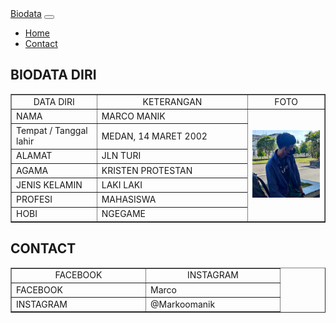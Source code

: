 <!DOCTYPE html>
<html>
<head>
	<meta charset="utf-8">
	<meta name="viewport" content="width=device-width, initial-scale=1">
	<title>Biodata Diri</title>
	<link rel="stylesheet" type="text/css" href="style.css">
	 <link href="https://cdn.jsdelivr.net/npm/bootstrap@5.2.1/dist/css/bootstrap.min.css" rel="stylesheet" integrity="sha384-iYQeCzEYFbKjA/T2uDLTpkwGzCiq6soy8tYaI1GyVh/UjpbCx/TYkiZhlZB6+fzT" crossorigin="anonymous">
</head>

<!--Navbar-->
<nav class="navbar navbar-expand-lg navbar-light bg-light fixed-top">
  <a class="navbar-brand" href="#home">Biodata</a>
  <button class="navbar-toggler" type="button" data-toggle="collapse" data-target="#navbarNavDropdown" aria-controls="navbarNavDropdown" aria-expanded="false" aria-label="Toggle navigation">
    <span class="navbar-toggler-icon"></span>
  </button>
  <div class="collapse navbar-collapse" id="navbarNavDropdown">
    <ul class="navbar-nav">
      <li class="nav-item active">
        <a class="nav-link" href="#home">Home<span class="sr-only"/a>
      </li>
      <li class="nav-item">
        <a class="nav-link" href="#contact">Contact</a>
      </li>
      </li>
    </ul> 
</nav>

<!--BIODATA-->
<section id="home">
<body>
	<h1>BIODATA DIRI</h1>
	<table border="1" cellspacing="0" cellpadding="5" align="center" width="800">
		<tr align="center">
			<td width="200">DATA DIRI</td>
			<td width="400">KETERANGAN</td>
			<td width="200">FOTO</td>
		</tr>
		<tr>
			<td>NAMA</td>
			<td>MARCO MANIK</td>
			<td rowspan="7"><img src="gwlah.jpg" width="200"></td>
		</tr>
		<tr>
			<td>Tempat / Tanggal lahir</td>
			<td>MEDAN, 14 MARET 2002</td>
		</tr>
		<tr>
			<td>ALAMAT</td>
			<td>JLN TURI</td>
		</tr>
		<tr>
			<td>AGAMA</td>
			<td>KRISTEN PROTESTAN</td>
		</tr>
		<tr>
			<td>JENIS KELAMIN</td>
			<td>LAKI LAKI</td>
		</tr>
		<tr>
			<td>PROFESI</td>
			<td>MAHASISWA</td>
		</tr>
		<tr>
			<td>HOBI</td>
			<td>NGEGAME</td>
		</tr>
	</table>
	</section>
     
<!--CONTACT-->
<section id="contact">
<h1>CONTACT</h1>
	<table border="1" cellspacing="0" cellpadding="5" align="center" width="800">
		<tr align="center">
			<td width="200">FACEBOOK</td>
			<td width="200">INSTAGRAM</td>
		</tr>
		<tr>
			<td>FACEBOOK</td>
			<td>Marco</td>
		</tr>
		<tr>
			<td>INSTAGRAM</td>
			<td>@Markoomanik</td>
		</tr>
</section>






</body>
</html>
